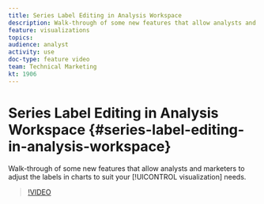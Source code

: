 ```yaml
---
title: Series Label Editing in Analysis Workspace
description: Walk-through of some new features that allow analysts and marketers to adjust the labels in charts to suit your visualization needs.
feature: visualizations
topics: 
audience: analyst
activity: use
doc-type: feature video
team: Technical Marketing
kt: 1906
---
```


# Series Label Editing in Analysis Workspace {#series-label-editing-in-analysis-workspace}

Walk-through of some new features that allow analysts and marketers to adjust the labels in charts to suit your [!UICONTROL visualization] needs.

>[!VIDEO](https://video.tv.adobe.com/v/23728/?quality=12)
